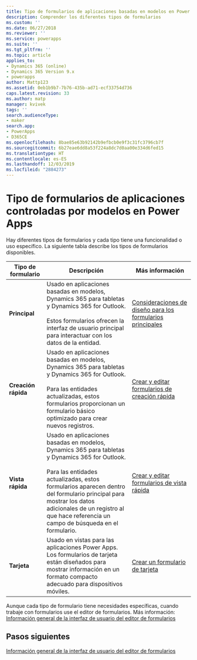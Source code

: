 ```yaml
---
title: Tipo de formularios de aplicaciones basadas en modelos en Power Apps | MicrosoftDocs
description: Comprender los diferentes tipos de formularios
ms.custom: ''
ms.date: 06/27/2018
ms.reviewer: ''
ms.service: powerapps
ms.suite: ''
ms.tgt_pltfrm: ''
ms.topic: article
applies_to:
- Dynamics 365 (online)
- Dynamics 365 Version 9.x
- powerapps
author: Mattp123
ms.assetid: 0eb1b9b7-7b76-435b-ad71-ecf33754d736
caps.latest.revision: 33
ms.author: matp
manager: kvivek
tags: ''
search.audienceType:
- maker
search.app:
- PowerApps
- D365CE
ms.openlocfilehash: 8bae85e63b92142b9efbcb0e9f3c31fc3796cb7f
ms.sourcegitcommit: 6b27eae6dd8a53f224a8dc7d0aa00e334d6fed15
ms.translationtype: HT
ms.contentlocale: es-ES
ms.lasthandoff: 12/03/2019
ms.locfileid: "2884273"
---
```

# <a name="type-of-model-driven-app-forms-in-power-apps"></a>Tipo de formularios de aplicaciones controladas por modelos en Power Apps

 Hay diferentes tipos de formularios y cada tipo tiene una funcionalidad o uso específico. La siguiente tabla describe los tipos de formularios disponibles.  
  
|Tipo de formulario|Descripción|Más información|  
|---------------|-----------------|-----------------|  
|**Principal**|Usado en aplicaciones basadas en modelos, Dynamics 365 para tabletas y Dynamics 365 for Outlook.<br /><br /> Estos formularios ofrecen la interfaz de usuario principal para interactuar con los datos de la entidad.|[Consideraciones de diseño para los formularios principales](design-considerations-main-forms.md)|    
|**Creación rápida**|Usado en aplicaciones basadas en modelos, Dynamics 365 para tabletas y Dynamics 365 for Outlook.<br /><br /> Para las entidades actualizadas, estos formularios proporcionan un formulario básico optimizado para crear nuevos registros.|[Crear y editar formularios de creación rápida](create-edit-quick-view-forms.md) |  
|**Vista rápida**|Usado en aplicaciones basadas en modelos, Dynamics 365 para tabletas y Dynamics 365 for Outlook.<br /><br /> Para las entidades actualizadas, estos formularios aparecen dentro del formulario principal para mostrar los datos adicionales de un registro al que hace referencia un campo de búsqueda en el formulario.|[Crear y editar formularios de vista rápida](create-edit-quick-view-forms.md)|  
|**Tarjeta** | Usado en vistas para las aplicaciones Power Apps. Los formularios de tarjeta están diseñados para mostrar información en un formato compacto adecuado para dispositivos móviles. | [Crear un formulario de tarjeta](create-card-forms.md) |

Aunque cada tipo de formulario tiene necesidades específicas, cuando trabaje con formularios use el editor de formularios. Más información: [Información general de la interfaz de usuario del editor de formularios](form-editor-user-interface-legacy.md)


## <a name="next-steps"></a>Pasos siguientes

[Información general de la interfaz de usuario del editor de formularios](form-editor-user-interface-legacy.md)
